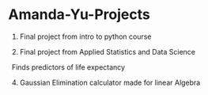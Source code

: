 # Amanda-Yu-Projects

1. Final project from intro to python course

2. Final project from Applied Statistics and Data Science

` `Finds predictors of life expectancy

4. Gaussian Elimination calculator made for linear Algebra
